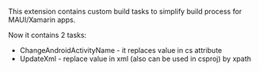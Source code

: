 This extension contains custom build tasks to simplify build process for MAUI/Xamarin apps.

Now it contains 2 tasks:

- ChangeAndroidActivityName - it replaces value in cs attribute
- UpdateXml - replace value in xml (also can be used in csproj) by xpath